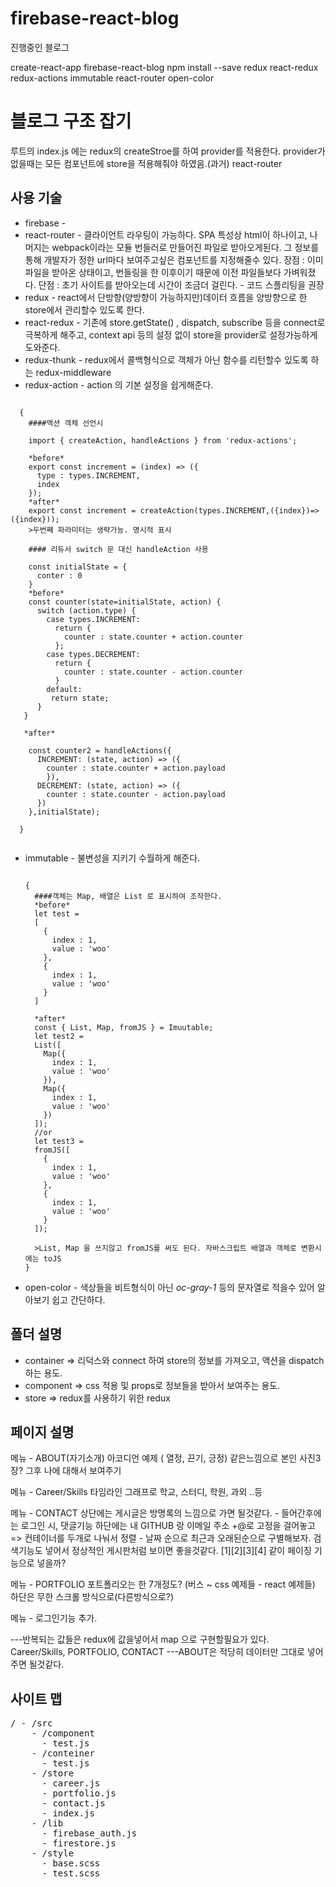 # firebase-react-blog
진행중인 블로그

create-react-app firebase-react-blog
npm install --save redux react-redux redux-actions immutable react-router open-color

블로그 구조 잡기
===============

루트의 index.js 에는 redux의 createStroe를 하여 provider를 적용한다.
provider가 없을때는 모든 컴포넌트에 store을 적용해줘야 하였음.(과거)
react-router

사용 기술
--------
* firebase      -
* react-router  - 클라이언트 라우팅이 가능하다. SPA 특성상 html이 하나이고, 나머지는 webpack이라는 모듈 번들러로 만들어진 파일로 받아오게된다.
                그 정보를 통해 개발자가 정한 url마다 보여주고싶은 컴포넌트를 지정해줄수 있다.
                장점 : 이미 파일을 받아온 상태이고, 번들링을 한 이후이기 때문에 이전 파일들보다 가벼워졌다.
                단점 : 초기 사이트를 받아오는데 시간이 조금더 걸린다. - 코드 스플리팅을 권장
* redux         - react에서 단방향(양방향이 가능하지만)데이터 흐름을 양방향으로 한 store에서 관리할수 있도록 한다.
* react-redux   - 기존에 store.getState() , dispatch, subscribe 등을 connect로 극복하게 해주고, context api 등의 설정 없이 store을 provider로 설정가능하게 도와준다.
* redux-thunk   - redux에서 콜백형식으로 객체가 아닌 함수를 리턴할수 있도록 하는 redux-middleware
* redux-action  - action 의 기본 설정을 쉽게해준다.
<PRE><CODE>
  {
    ####액션 객체 선언시
    
    import { createAction, handleActions } from 'redux-actions';
    
    *before*
    export const increment = (index) => ({
      type : types.INCREMENT,
      index
    });
    *after*
    export const increment = createAction(types.INCREMENT,({index})=>({index}));
    >두번째 파라미터는 생략가능. 명시적 표시
  
    #### 리듀서 switch 문 대신 handleAction 사용
    
    const initialState = {
      conter : 0
    }
    *before*
    const counter(state=initialState, action) {
      switch (action.type) {
        case types.INCREMENT:
          return {
            counter : state.counter + action.counter         
          };
        case types.DECREMENT:
          return {
            counter : state.counter - action.counter
          }
        default:
         return state;
      }
   }
  
   *after*
    
    const counter2 = handleActions({
      INCREMENT: (state, action) => ({
        counter : state.counter + action.payload
        }),
      DECREMENT: (state, action) => ({
        counter : state.counter - action.payload
      })
    },initialState);
  
  }
  </CODE></PRE>
  
* immutable     - 불변성을 지키기 수월하게 해준다.
  <pre><code>
  {
    ####객체는 Map, 배열은 List 로 표시하여 조작한다.
    *before*
    let test = 
    [
      {
        index : 1,
        value : 'woo'
      },
      {
        index : 1,
        value : 'woo'
      }
    ]
    
    *after*
    const { List, Map, fromJS } = Imuutable;
    let test2 = 
    List([
      Map({
        index : 1,
        value : 'woo'
      }),
      Map({
        index : 1,
        value : 'woo'
      })
    ]);
    //or
    let test3 = 
    fromJS([
      {
        index : 1,
        value : 'woo'
      },
      {
        index : 1,
        value : 'woo'
      }
    ]);
    
    >List, Map 을 쓰지않고 fromJS를 써도 된다. 자바스크립트 배열과 객체로 변환시에는 toJS
  }
  </code></pre>
* open-color    - 색상들을 비트형식이 아닌 *oc-gray-1* 등의 문자열로 적을수 있어 알아보기 쉽고 간단하다.

폴더 설명
--------
* container => 리덕스와 connect 하여 store의 정보를 가져오고, 액션을 dispatch 하는 용도.
* component => css 적용 및 props로 정보들을 받아서 보여주는 용도.
* store     => redux를 사용하기 위한 redux

페이지 설명
-----------
메뉴 - ABOUT(자기소개)
아코디언 예제 ( 열정, 끈기, 긍정) 같은느낌으로 본인 사진3장? 
그후 나에 대해서 보여주기

메뉴 - Career/Skills
타임라인 그래프로
학교, 스터디, 학원, 과외 ..등

메뉴 - CONTACT
상단에는 게시글은 방명록의 느낌으로 가면 될것같다. - 들어간후에는 로그인 시, 댓글기능
하단에는 내 GITHUB 랑 이메일 주소 +@로 고정을 걸어놓고
=> 컨테이너를 두개로 나눠서 
정렬 - 날짜 순으로 최근과 오래된순으로 구별해보자.
검색기능도 넣어서 정상적인 게시판처럼 보이면 좋을것같다.
[1][2][3][4] 같이 페이징 기능으로 넣을까?


메뉴 - PORTFOLIO
포트폴리오는 한 7개정도? (버스 ~ css 예제들 - react 예제들)
하단은 무한 스크롤 방식으로(다른방식으로?)

메뉴 - 로그인기능 추가.

---반복되는 값들은 redux에 값을넣어서 map 으로 구현할필요가 있다. Career/Skills, PORTFOLIO, CONTACT
---ABOUT은 적당히 데이터만 그대로 넣어주면 될것같다.

사이트 맵
--------
<pre>
/ - /src
    - /component
      - test.js
    - /conteiner
      - test.js
    - /store
      - career.js
      - portfolio.js
      - contact.js
      - index.js
    - /lib
      - firebase_auth.js
      - firestore.js
    - /style
      - base.scss
      - test.scss
</pre>  
